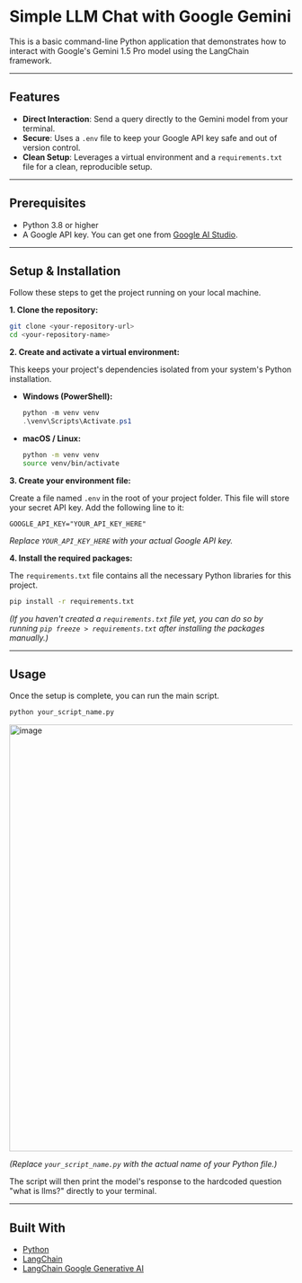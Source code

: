 # Simple LLM Chat with Google Gemini

This is a basic command-line Python application that demonstrates how to interact with Google's Gemini 1.5 Pro model using the LangChain framework.

---

## Features

-   **Direct Interaction**: Send a query directly to the Gemini model from your terminal.
-   **Secure**: Uses a `.env` file to keep your Google API key safe and out of version control.
-   **Clean Setup**: Leverages a virtual environment and a `requirements.txt` file for a clean, reproducible setup.

---

## Prerequisites

-   Python 3.8 or higher
-   A Google API key. You can get one from [Google AI Studio](https://aistudio.google.com/app/apikey).

---

## Setup & Installation

Follow these steps to get the project running on your local machine.

**1. Clone the repository:**

```bash
git clone <your-repository-url>
cd <your-repository-name>
```

**2. Create and activate a virtual environment:**

This keeps your project's dependencies isolated from your system's Python installation.

  - **Windows (PowerShell):**

    ```powershell
    python -m venv venv
    .\venv\Scripts\Activate.ps1
    ```

  - **macOS / Linux:**

    ```bash
    python -m venv venv
    source venv/bin/activate
    ```

**3. Create your environment file:**

Create a file named `.env` in the root of your project folder. This file will store your secret API key. Add the following line to it:

```
GOOGLE_API_KEY="YOUR_API_KEY_HERE"
```

*Replace `YOUR_API_KEY_HERE` with your actual Google API key.*

**4. Install the required packages:**

The `requirements.txt` file contains all the necessary Python libraries for this project.

```bash
pip install -r requirements.txt
```

*(If you haven't created a `requirements.txt` file yet, you can do so by running `pip freeze > requirements.txt` after installing the packages manually.)*

-----

## Usage

Once the setup is complete, you can run the main script.

```bash
python your_script_name.py
```

<img width="1172" height="760" alt="image" src="https://github.com/user-attachments/assets/21be3b2c-09cb-4460-95da-c509a3d5d377" />



*(Replace `your_script_name.py` with the actual name of your Python file.)*

The script will then print the model's response to the hardcoded question "what is llms?" directly to your terminal.

-----

## Built With

  - [Python](https://www.python.org/)
  - [LangChain](https://python.langchain.com/)
  - [LangChain Google Generative AI](https://python.langchain.com/docs/integrations/chat/google_generative_ai)
